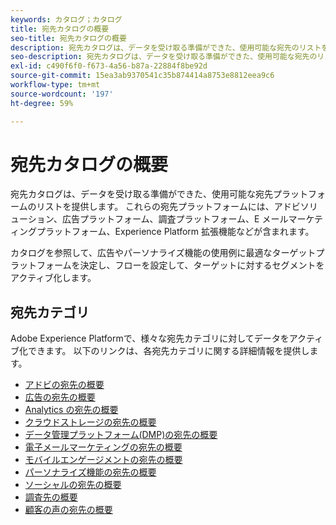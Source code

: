 ```yaml
---
keywords: カタログ；カタログ
title: 宛先カタログの概要
seo-title: 宛先カタログの概要
description: 宛先カタログは、データを受け取る準備ができた、使用可能な宛先のリストを提供します。 これらの宛先には、アドビソリューション、広告プラットフォーム、調査プラットフォーム、E メールマーケティングプラットフォームなどが含まれます。
seo-description: 宛先カタログは、データを受け取る準備ができた、使用可能な宛先のリストを提供します。 これらの宛先には、アドビソリューション、広告プラットフォーム、調査プラットフォーム、E メールマーケティングプラットフォームなどが含まれます。
exl-id: c490f6f0-f673-4a56-b87a-22884f8be92d
source-git-commit: 15ea3ab9370541c35b874414a8753e8812eea9c6
workflow-type: tm+mt
source-wordcount: '197'
ht-degree: 59%

---
```


# 宛先カタログの概要

宛先カタログは、データを受け取る準備ができた、使用可能な宛先プラットフォームのリストを提供します。 これらの宛先プラットフォームには、アドビソリューション、広告プラットフォーム、調査プラットフォーム、E メールマーケティングプラットフォーム、Experience Platform 拡張機能などが含まれます。

カタログを参照して、広告やパーソナライズ機能の使用例に最適なターゲットプラットフォームを決定し、フローを設定して、ターゲットに対するセグメントをアクティブ化します。

## 宛先カテゴリ

Adobe Experience Platformで、様々な宛先カテゴリに対してデータをアクティブ化できます。 以下のリンクは、各宛先カテゴリに関する詳細情報を提供します。

- [アドビの宛先の概要](adobe/overview.md)
- [広告の宛先の概要](advertising/overview.md)
- [Analytics の宛先の概要](analytics/overview.md)
- [クラウドストレージの宛先の概要](cloud-storage/overview.md)
- [データ管理プラットフォーム(DMP)の宛先の概要](data-management/overview.md)
- [電子メールマーケティングの宛先の概要](email-marketing/overview.md)
- [モバイルエンゲージメントの宛先の概要](mobile-engagement/overview.md)
- [パーソナライズ機能の宛先の概要](personalization/overview.md)
- [ソーシャルの宛先の概要](social/overview.md)
- [調査先の概要](survey/overview.md)
- [顧客の声の宛先の概要](voice/overview.md)
